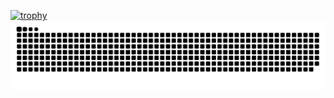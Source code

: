 
[![trophy](https://github-profile-trophy.vercel.app/?username=eeric&theme=onedark)](https://github.com/ryo-ma/github-profile-trophy)
![image](https://github.com/eeric/Pedestrian-detection-paper-list/blob/main/Visualize/github-snake.svg)


